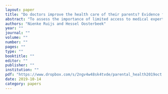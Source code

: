 ```yaml
---
layout: paper
title: "Do doctors improve the health care of their parents? Evidence from admission lotteries"
abstract: "To assess the importance of limited access to medical expertise, we exploit admission lotteries to medical school in the Netherlands to estimate the causal effects of having a child who is a doctor on parents’ health outcomes. We use data on health care use and mortality of parents of 22,000 lottery participants. Results reject that health outcomes of doctors’ parents differ from those of non-doctors’ parents. This suggests that easy, in- formal access to medical expertise is not an important driver of differences in health care use and mortality. This is consistent with institutions that provide equal health care for all."
authors: "Nienke Ruijs and Hessel Oosterbeek"
year: ""
journal: ""
volume: ""
number: ""
pages: ""
type: ""
booktitle: ""
editor: ""
publisher: ""
institution: ""
pdf: "https://www.dropbox.com/s/2ngv4w48sk4tvde/parental_health2019oct.pdf?dl=0"
date: 2019-10-14
category: papers
---
```


